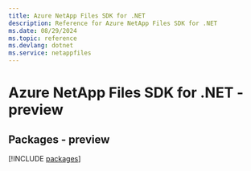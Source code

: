 ```yaml
---
title: Azure NetApp Files SDK for .NET
description: Reference for Azure NetApp Files SDK for .NET
ms.date: 08/29/2024
ms.topic: reference
ms.devlang: dotnet
ms.service: netappfiles
---
```

# Azure NetApp Files SDK for .NET - preview
## Packages - preview
[!INCLUDE [packages](netapp-files-index.md)]